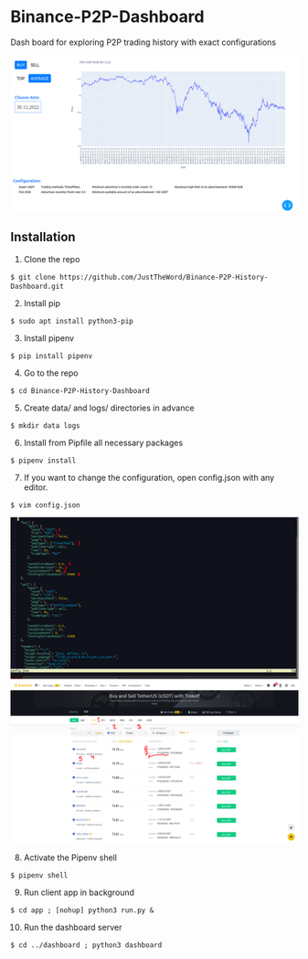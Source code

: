 # Binance-P2P-Dashboard
Dash board for exploring P2P trading history with exact configurations

![](images/dashboard.png)

## Installation

1. Clone the repo
```
$ git clone https://github.com/JustTheWord/Binance-P2P-History-Dashboard.git
```
2. Install pip
```
$ sudo apt install python3-pip
```
3. Install pipenv
```
$ pip install pipenv
```
4. Go to the repo
```
$ cd Binance-P2P-History-Dashboard
```
5. Create data/ and logs/ directories in advance
```
$ mkdir data logs
```
6. Install from Pipfile all necessary packages
```
$ pipenv install
```
7. If you want to change the configuration, open config.json with any editor.
```
$ vim config.json
```

 ![](images/config.png)
 ![](images/p2p_interface.png)

8. Activate the Pipenv shell
```
$ pipenv shell
```
9. Run client app in background
```
$ cd app ; [nohup] python3 run.py &
```
10. Run the dashboard server
```
$ cd ../dashboard ; python3 dashboard
```
